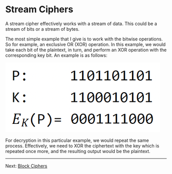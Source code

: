 # Stream Ciphers

A stream cipher effectively works with a stream of data. This could be a stream of bits or a stream of bytes. 

The most simple example that I give is to work with the bitwise operations. So for example, an exclusive OR (XOR) operation. In this example, we would take each bit of the plaintext, in turn, and perform an XOR operation with the corresponding key bit. An example is as follows:

![Stream cipher](./images/Stream_cipher.png)

For decryption in this particular example, we would repeat the same process. Effectively, we need to XOR the ciphertext with the key which is repeated once more, and the resulting output would be the plaintext.

---

Next: [Block Ciphers](Week_2/My_notes/Block_Ciphers.md)